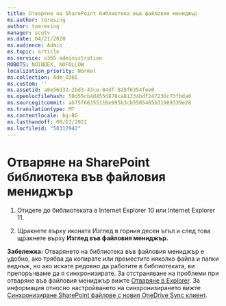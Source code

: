 ```yaml
---
title: Отваряне на SharePoint библиотека във файловия мениджър
ms.author: toresing
author: tomresing
manager: scotv
ms.date: 04/21/2020
ms.audience: Admin
ms.topic: article
ms.service: o365-administration
ROBOTS: NOINDEX, NOFOLLOW
localization_priority: Normal
ms.collection: Adm_O365
ms.custom: ''
ms.assetid: a8e56d32-2bd3-43ce-84df-925f6354fee0
ms.openlocfilehash: 50d55cb4d455d870ca81334bdf247230c73fbda0
ms.sourcegitcommit: ab75f66355116e995b3cb5505465b31989339e28
ms.translationtype: MT
ms.contentlocale: bg-BG
ms.lasthandoff: 08/13/2021
ms.locfileid: "58312942"
---
```

# <a name="open-a-sharepoint-library-in-file-explorer"></a>Отваряне на SharePoint библиотека във файловия мениджър

1. Отидете до библиотеката в Internet Explorer 10 или Internet Explorer 11. 
    
2. Щракнете върху иконата Изглед в горния десен ъгъл и след това щракнете върху **Изглед във файловия мениджър.**
    
**Забележка:** Отварянето на библиотека във файловия мениджър е удобно, ако трябва да копирате или преместите няколко файла и папки веднъж, но ако искате редовно да работите в библиотеката, ви препоръчваме да я синхронизирате. За отстраняване на проблеми при отваряне във файловия мениджър вижте [Отваряне в Explorer](https://go.microsoft.com/fwlink/?linkid=871665). За информация относно настройването на синхронизирането вижте [Синхронизиране SharePoint файлове с новия OneDrive Sync клиент](https://go.microsoft.com/fwlink/?linkid=871666). 
  

